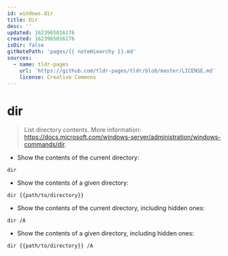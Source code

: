 ```yaml
---
id: windows.dir
title: Dir
desc: ''
updated: 1623965016176
created: 1623965016176
isDir: false
gitNotePath: 'pages/{{ noteHiearchy }}.md'
sources:
  - name: tldr-pages
    url: 'https://github.com/tldr-pages/tldr/blob/master/LICENSE.md'
    license: Creative Commons
---
```

# dir

> List directory contents.
> More information: <https://docs.microsoft.com/windows-server/administration/windows-commands/dir>.

- Show the contents of the current directory:

`dir`

- Show the contents of a given directory:

`dir {{path/to/directory}}`

- Show the contents of the current directory, including hidden ones:

`dir /A`

- Show the contents of a given directory, including hidden ones:

`dir {{path/to/directory}} /A`

